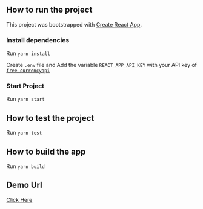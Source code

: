 ## How to run the project

This project was bootstrapped with [Create React App](https://github.com/facebook/create-react-app).

### Install dependencies

Run `yarn install`

Create `.env` file and Add the variable `REACT_APP_API_KEY` with your API key of [`free currencyapi`](https://freecurrencyapi.net/)

### Start Project

Run `yarn start`

## How to test the project

Run `yarn test`

## How to build the app

Run `yarn build`


## Demo Url
[Click Here](https://herysihn918.github.io/currency-exchange-demo-app/)